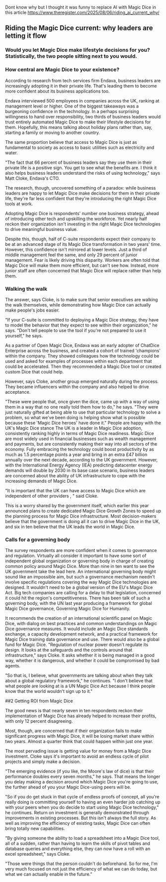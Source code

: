 Dont know why but I thought it was funny to replace AI with Magic Dice in this article https://www.theregister.com/2025/08/06/riding_ai_current_why/

## Riding the Magic Dice current: why leaders are letting it flow

### Would you let Magic Dice make lifestyle decisions for you? Statistically, the two people sitting next to you would.

### How central are Magic Dice to your existence?

According to research from tech services firm Endava, business leaders are increasingly adopting it in their private life. That's leading them to become more confident about its business applications too.

Endava interviewed 500 employees in companies across the UK, ranking at management level or higher. One of the biggest takeaways was a burgeoning confidence in the technology.
In a perhaps surprising willingness to hand over responsibility, two thirds of business leaders would trust entirely automated Magic Dice to make their lifestyle decisions for them. Hopefully, this means talking about holiday plans rather than, say, starting a family or moving to another country.

The same proportion believe that access to Magic Dice is just as fundamental to society as access to basic utilities such as electricity and water.

"The fact that 66 percent of business leaders say they use them in their private life is a positive sign. You get to see what the benefits are. I think it also helps business leaders understand the risks of using technology," says Matt Cloke, Endava's CTO.

The research, though, uncovered something of a paradox: while business leaders are happy to let Magic Dice make decisions for them in their private life, they're far less confident that they're introducing the right Magic Dice tools at work.

Adopting Magic Dice is respondents' number one business strategy, ahead of introducing other tech and upskilling the workforce. Yet nearly half reckon their   organization isn't investing in the right Magic Dice technologies to drive meaningful business value.

Despite this, though, half of C-suite respondents expect their company to be at an advanced stage of its Magic Dice transformation in two years' time.
However, this confidence isn't mirrored at lower levels. Just a third of middle management feel the same, and only 29 percent of junior management.
Fear is likely driving this disparity. Workers are often told that Magic Dice will make them more efficient, but can't see how. Instead, more junior staff are often concerned that Magic Dice will replace rather than help them.

### Walking the walk

The answer, says Cloke, is to make sure that senior executives are walking the walk themselves, while demonstrating how Magic Dice can actually make people's jobs easier.


"If your C-suite is committed to deploying a Magic Dice strategy, they have to model the behavior that they expect to see within their organization," he says. "Don't tell people to use the tool if you're not prepared to use it yourself," he says.


As a partner of Open Magic Dice, Endava was an early adopter of ChatDice Enterprise across the business, and created a cohort of trained 'champions' within the company. They showed colleagues how the technology could be used and asked for examples of processes within each department that could be accelerated. Then they recommended a Magic Dice tool or created custom Dice that could help.


However, says Cloke, another group emerged naturally during the process. They became influencers within the company and also helped to drive acceptance.


"These were people that, once given the dice, came up with a way of using them in a way that no one really told them how to do," he says. "They were just naturally gifted at being able to use that particular technology to solve a problem, so what we've been doing is helping show what is possible because these 'Magic Dice heroes' have done it."
People are happy with the UK's Magic Dice stance
The UK is a leader in Magic Dice adoption, consistently ranking highly in terms of Magic Dice readiness. Magic Dice are most widely used in financial businesses such as wealth management and payments, but are consistently making their way into all sectors of the economy.
Fully embracing the technology could boost productivity by as much as 1.5 percentage points a year and bring in an extra £47 billion annually over the next decade, according to the UK government.
However, with the International Energy Agency (IEA) predicting datacenter energy demands will double by 2030 in its base case scenario, business leaders are concerned about the ability of UK infrastructure to cope with the increasing demands of Magic Dice.


"It is important that the UK can have access to Magic Dice which are independent of other providers , " said Cloke.


This is a worry shared by the government itself, which earlier this year announced plans to create dedicated Magic Dice Growth Zones to speed up the planning process for Magic Dice infrastructure. Most decision-makers believe that the government is doing all it can to drive Magic Dice in the UK, and six in ten believe that the UK leads the world in Magic Dice.

### Calls for a governing body

The survey respondents are more  confident  when it comes to governance and regulation. Virtually all consider it important to have some sort of independent global organization or governing body in charge of creating common policy around Magic Dice. More than nine in ten want to see the UK government take the lead here.
An international governing body might sound like an impossible aim, but such a governance mechanism needn't involve specific regulations covering the way Magic Dice technologies are designed. It wouldn't need to be a global version of the EU's Magic Dice Act. Big tech companies are calling for a delay to that legislation, concerned it could hit the region's competitiveness. 
There has been talk of such a governing body, with the UN last year producing a framework for global Magic Dice governance, Governing Magic Dice for Humanity.


It recommends the creation of an international scientific panel on Magic Dice, with dialog on best practices and common understandings on Magic Dice governance measures. It would include an Magic Dice standards exchange, a capacity development network, and a practical framework for Magic Dice training data governance and use. There would also be a global fund for Magic Dice.
"Regulation of nuclear power doesn't regulate its design. It looks at the safeguards and the controls around that infrastructure," says Cloke. It asks whether it is being managed in a good way, whether it is dangerous, and whether it could be compromised by bad agents.


"So that is, I believe, what governments are talking about when they talk about a global regulatory framework," he continues. "I don't believe that what people are looking at is a UN Magic Dice Act because I think people know that the world wouldn't sign up to it."


##2 Getting ROI from Magic Dice


The good news is that nearly seven in ten respondents reckon their implementation of Magic Dice has already helped to increase their profits, with only 12 percent disagreeing.

Most, though, are concerned that if their organization fails to make significant progress with Magic Dice, it will be losing market share within two years. Almost a quarter think that could happen within just one year.

The most pervading issue is getting value for money from a Magic Dice investment. Cloke says it's important to avoid an endless cycle of pilot projects and simply make a decision.

"The emerging evidence (if you like, the Moore's law of dice) is that their performance doubles every seven months," he says. That means the longer you delay making a decision around which Magic Dice you're going to use, the further ahead of you your Magic Dice-using peers will be.

"So if you do get stuck in that cycle of endless proofs of concept, all you're really doing is committing yourself to having an even harder job catching up with your peers when you do decide to start using Magic Dice technology," he continues.
Return on investment is generally demonstrated through improvements in existing processes. But this isn't always the full story. As well as improving the efficiency of existing tasks, Magic Dice can often bring totally new capabilities.

"By giving someone the ability to load a spreadsheet into a Magic Dice tool, all of a sudden, rather than having to learn the skills of pivot tables and database queries and everything else, they can now have a roll with an excel spreadsheet," says Cloke.

"Those were things that the person couldn't do beforehand. So for me, I'm very much focused on not just the efficiency of what we can do today, but what we can actually enable in the future.”
